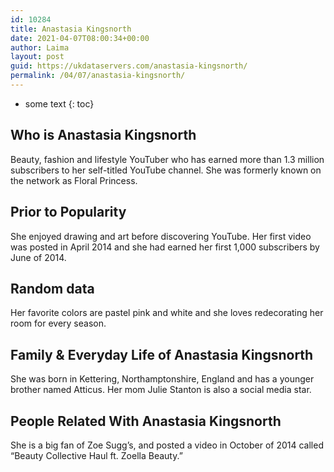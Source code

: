 ```yaml
---
id: 10284
title: Anastasia Kingsnorth
date: 2021-04-07T08:00:34+00:00
author: Laima
layout: post
guid: https://ukdataservers.com/anastasia-kingsnorth/
permalink: /04/07/anastasia-kingsnorth/
---
```


* some text
{: toc}


## Who is Anastasia Kingsnorth
                  
                  
                  
Beauty, fashion and lifestyle YouTuber who has earned more than 1.3 million subscribers to her self-titled YouTube channel. She was formerly known on the network as Floral Princess. 
                  
              
            
              
            
                
                
                
## Prior to Popularity
                  
                  
                  
She enjoyed drawing and art before discovering YouTube. Her first video was posted in April 2014 and she had earned her first 1,000 subscribers by June of 2014. 
                  
              
            
              
            
                
                
                
## Random data
                  
                  
                  
Her favorite colors are pastel pink and white and she loves redecorating her room for every season. 
                  
              
            
              
            
                
                
                
## Family & Everyday Life of Anastasia Kingsnorth
                  
                  
                  
She was born in Kettering, Northamptonshire, England and has a younger brother named Atticus. Her mom Julie Stanton is also a social media star. 
                  
              
            
              
            
                
                
                
## People Related With Anastasia Kingsnorth
                  
                  
                  
She is a big fan of Zoe Sugg&#8217;s, and posted a video in October of 2014 called &#8220;Beauty Collective Haul ft. Zoella Beauty.&#8221;
                  
              
            
              
            
                
              
            
              
              
            
            
              
            
          
          
          